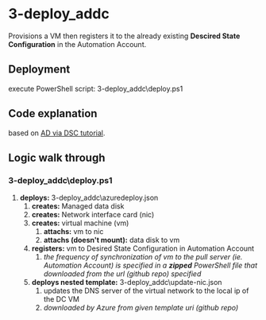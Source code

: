# 3-deploy_addc

Provisions a VM then registers it to the already existing **Descired State Configuration** in the Automation Account.

## Deployment

execute PowerShell script: 3-deploy_addc\deploy.ps1

## Code explanation

based on [AD via DSC tutorial](https://kvaes.wordpress.com/2017/04/29/azure-deploying-a-domain-controller-via-dsc-pull/).

## Logic walk through


### 3-deploy_addc\deploy.ps1

1. **deploys:** 3-deploy_addc\azuredeploy.json
    1. **creates:** Managed data disk
    1. **creates:** Network interface card (nic)
    1. **creates:** virtual machine (vm)
        1. **attachs:** vm to nic
        1. **attachs (doesn't mount):** data disk to vm
    1. **registers:** vm to Desired State Configuration in Automation Account
        1. *the frequency of synchronization of vm to the pull server (ie. Automation Account) is specified in a **zipped** PowerShell file that downloaded from the url (github repo) specified*
    1. **deploys nested template:** 3-deploy_addc\update-nic.json
        1. updates the DNS server of the virtual network to the local ip of the DC VM
        1. *downloaded by Azure from given template uri (github repo)*